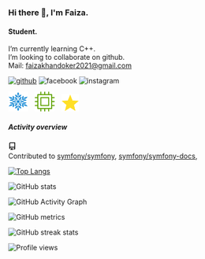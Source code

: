 ### Hi there 👋, I'm Faiza.
#### Student.



  I’m currently learning C++.<br>
  I’m looking to collaborate on github.<br>
  Mail: faizakhandoker2021@gmail.com<br> 


[<img src='https://cdn.jsdelivr.net/npm/simple-icons@3.0.1/icons/github.svg' alt='github' height='40'>](https://github.com/Faiza-338) <img src='https://cdn.jsdelivr.net/npm/simple-icons@3.0.1/icons/facebook.svg' alt='facebook' height='40'> <img src='https://cdn.jsdelivr.net/npm/simple-icons@3.0.1/icons/instagram.svg' alt='instagram' height='40'>

<a href='https://archiveprogram.github.com/'><img src='https://raw.githubusercontent.com/acervenky/animated-github-badges/master/assets/acbadge.gif' width='40' height='40'></a> <a href='https://docs.github.com/en/developers'><img src='https://raw.githubusercontent.com/acervenky/animated-github-badges/master/assets/devbadge.gif' width='40' height='40'></a> <a href='https://stars.github.com/'><img src='https://raw.githubusercontent.com/acervenky/animated-github-badges/master/assets/starbadge.gif' width='35' height='35'></a> 

<div class="col-12 col-lg-6 d-flex flex-column pr-lg-5">
          <h5 class="mb-3 text-normal">
            Activity
              overview
          </h5>
          
  <div class="d-flex mb-2">
    <svg aria-hidden="true" height="16" viewBox="0 0 16 16" version="1.1" width="16" data-view-component="true" class="octicon octicon-repo flex-shrink-0 color-fg-muted mt-1 mr-2">
    <path fill-rule="evenodd" d="M2 2.5A2.5 2.5 0 014.5 0h8.75a.75.75 0 01.75.75v12.5a.75.75 0 01-.75.75h-2.5a.75.75 0 110-1.5h1.75v-2h-8a1 1 0 00-.714 1.7.75.75 0 01-1.072 1.05A2.495 2.495 0 012 11.5v-9zm10.5-1V9h-8c-.356 0-.694.074-1 .208V2.5a1 1 0 011-1h8zM5 12.25v3.25a.25.25 0 00.4.2l1.45-1.087a.25.25 0 01.3 0L8.6 15.7a.25.25 0 00.4-.2v-3.25a.25.25 0 00-.25-.25h-3.5a.25.25 0 00-.25.25z"></path>
</svg>
    <div class="wb-break-word" data-repository-hovercards-enabled="">
      Contributed to
        <a href="/symfony/symfony" data-hydro-click="{&quot;event_type&quot;:&quot;user_profile.highlights_click&quot;,&quot;payload&quot;:{&quot;scoped_org_id&quot;:null,&quot;target_type&quot;:&quot;REPOSITORY&quot;,&quot;target_url&quot;:&quot;symfony/symfony.git&quot;,&quot;originating_url&quot;:&quot;https://github.com/fabpot&quot;,&quot;user_id&quot;:109524293}}" data-hydro-click-hmac="c05373cb97ca1d978fc658b77e85eb19a4636cbe9916614cfb5377eb4b75529b" data-hovercard-type="repository" data-hovercard-url="/symfony/symfony/hovercard" class="text-bold css-truncate css-truncate-target" style="max-width: 228px;">symfony/symfony</a>,
        <a href="/symfony/symfony-docs" data-hydro-click="{&quot;event_type&quot;:&quot;user_profile.highlights_click&quot;,&quot;payload&quot;:{&quot;scoped_org_id&quot;:null,&quot;target_type&quot;:&quot;REPOSITORY&quot;,&quot;target_url&quot;:&quot;symfony/symfony-docs.git&quot;,&quot;originating_url&quot;:&quot;https://github.com/fabpot&quot;,&quot;user_id&quot;:109524293}}" data-hydro-click-hmac="88399e3f49fec09d984788dee54b731fd0d09e3e2e57379bb11f3009eea4de06" data-hovercard-type="repository" data-hovercard-url="/symfony/symfony-docs/hovercard" class="text-bold css-truncate css-truncate-target" style="max-width: 228px;">symfony/symfony-docs</a>,
        

[![Top Langs](https://github-readme-stats.vercel.app/api/top-langs/?username=Faiza-338)](https://github.com/anuraghazra/github-readme-stats)

![GitHub stats](https://github-readme-stats.vercel.app/api?username=Faiza-338&show_icons=true&count_private=true)  

![GitHub Activity Graph](https://activity-graph.herokuapp.com/graph?username=Faiza-338)  

![GitHub metrics](https://metrics.lecoq.io/Faiza-338)  

![GitHub streak stats](https://github-readme-streak-stats.herokuapp.com/?user=Faiza-338)  

![Profile views](https://gpvc.arturio.dev/Faiza-338)  
